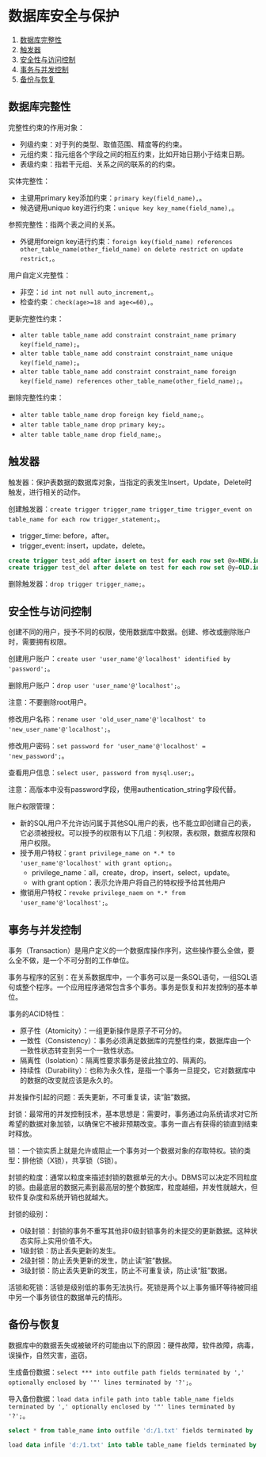 # 数据库安全与保护

1.  [数据库完整性](#数据库完整性)
2.  [触发器](#触发器)
3.  [安全性与访问控制](#安全性与访问控制)
4.  [事务与并发控制](#事务与并发控制)
5.  [备份与恢复](#备份与恢复)

## 数据库完整性

完整性约束的作用对象：

*   列级约束：对于列的类型、取值范围、精度等的约束。
*   元组约束：指元组各个字段之间的相互约束，比如开始日期小于结束日期。
*   表级约束：指若干元组、关系之间的联系的的约束。

实体完整性：

*   主键用primary key添加约束：`primary key(field_name),`。
*   候选键用unique key进行约束：`unique key key_name(field_name),`。

参照完整性：指两个表之间的关系。

*   外键用foreign key进行约束：`foreign key(field_name) references other_table_name(other_field_name) on delete restrict on update restrict,`。

用户自定义完整性：

*   非空：`id int not null auto_increment,`。
*   检查约束：`check(age>=18 and age<=60),`。

更新完整性约束：

*   `alter table table_name add constraint constraint_name primary key(field_name);`。
*   `alter table table_name add constraint constraint_name unique key(field_name);`。
*   `alter table table_name add constraint constraint_name foreign key(field_name) references other_table_name(other_field_name);`。

删除完整性约束：

*   `alter table table_name drop foreign key field_name;`。
*   `alter table table_name drop primary key;`。
*   `alter table table_name drop field_name;`。

## 触发器

触发器：保护表数据的数据库对象，当指定的表发生Insert，Update，Delete时触发，进行相关的动作。

创建触发器：`create trigger trigger_name trigger_time trigger_event on table_name for each row trigger_statement;`。

*   trigger_time: before，after。
*   trigger_event: insert，update，delete。

```sql
create trigger test_add after insert on test for each row set @x=NEW.id;
create trigger test_del after delete on test for each row set @y=OLD.id;
```

删除触发器：`drop trigger trigger_name;`。

## 安全性与访问控制

创建不同的用户，授予不同的权限，使用数据库中数据。创建、修改或删除账户时，需要拥有权限。

创建用户账户：`create user 'user_name'@'localhost' identified by 'password';`。

删除用户账户：`drop user 'user_name'@'localhost';`。

注意：不要删除root用户。

修改用户名称：`rename user 'old_user_name'@'localhost' to 'new_user_name'@'localhost';`。

修改用户密码：`set password for 'user_name'@'localhost' = 'new_password';`。

查看用户信息：`select user, password from mysql.user;`。

注意：高版本中没有password字段，使用authentication_string字段代替。

账户权限管理：

*   新的SQL用户不允许访问属于其他SQL用户的表，也不能立即创建自己的表，它必须被授权。可以授予的权限有以下几组：列权限，表权限，数据库权限和用户权限。
*   授予用户特权：`grant privilege_name on *.* to 'user_name'@'localhost' with grant option;`。
    *   privilege_name：all，create，drop，insert，select，update。
    *   with grant option：表示允许用户将自己的特权授予给其他用户
*   撤销用户特权：`revoke privilege_naem on *.* from 'user_name'@'localhost';`。

## 事务与并发控制

事务（Transaction）是用户定义的一个数据库操作序列，这些操作要么全做，要么全不做，是一个不可分割的工作单位。

事务与程序的区别：在关系数据库中，一个事务可以是一条SQL语句，一组SQL语句或整个程序。一个应用程序通常包含多个事务。事务是恢复和并发控制的基本单位。

事务的ACID特性：

*   原子性（Atomicity）：一组更新操作是原子不可分的。
*   一致性（Consistency）：事务必须满足数据库的完整性约束，数据库由一个一致性状态转变到另一个一致性状态。
*   隔离性（Isolation）：隔离性要求事务是彼此独立的、隔离的。
*   持续性（Durability）：也称为永久性，是指一个事务一旦提交，它对数据库中的数据的改变就应该是永久的。

并发操作引起的问题：丢失更新，不可重复读，读“脏”数据。

封锁：最常用的并发控制技术，基本思想是：需要时，事务通过向系统请求对它所希望的数据对象加锁，以确保它不被非预期改变。事务一直占有获得的锁直到结束时释放。

锁：一个锁实质上就是允许或阻止一个事务对一个数据对象的存取特权。锁的类型：排他锁（X锁），共享锁（S锁）。

封锁的粒度：通常以粒度来描述封锁的数据单元的大小。DBMS可以决定不同粒度的锁。由最底层的数据元素到最高层的整个数据库，粒度越细，并发性就越大，但软件复杂度和系统开销也就越大。

封锁的级别：

*   0级封锁：封锁的事务不重写其他非0级封锁事务的未提交的更新数据。这种状态实际上实用价值不大。
*   1级封锁：防止丢失更新的发生。
*   2级封锁：防止丢失更新的发生，防止读“脏”数据。
*   3级封锁：防止丢失更新的发生，防止不可重复读，防止读“脏”数据。

活锁和死锁：活锁是级别低的事务无法执行。死锁是两个以上事务循环等待被同组中另一个事务锁住的数据单元的情形。

## 备份与恢复

数据库中的数据丢失或被破坏的可能由以下的原因：硬件故障，软件故障，病毒，误操作，自然灾害，盗窃。

生成备份数据：`select *** into outfile path fields terminated by ',' optionally enclosed by '"' lines terminated by '?';`。

导入备份数据：`load data infile path into table table_name fields terminated by ',' optionally enclosed by '"' lines terminated by '?';`。

```sql
select * from table_name into outfile 'd:/1.txt' fields terminated by ',' optionally enclosed by '"' lines terminated by '?';

load data infile 'd:/1.txt' into table table_name fields terminated by ',' optionally enclosed by '"' lines terminated by '?';
```
